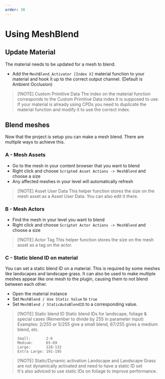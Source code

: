 ```yaml
---
order: 30
---
```


# Using MeshBlend

## Update Material

The material needs to be updated for a mesh to blend.

- Add the `MeshBlend_Activator [Index X]` material function to your material and hook it up to the correct output channel. (Default is Ambient Occlusion)

> [!NOTE] Custom Primitive Data
> The index on the material function corresponds to the Custom Primitive Data index it is supposed to use. If your material is already using CPDs you need to duplicate the material function and modify it to use the correct index.

## Blend meshes

Now that the project is setup you can make a mesh blend. There are multiple ways to achieve this.

### A - Mesh Assets

- Go to the mesh in your content browser that you want to blend
- Right click and choose `Scripted Asset Actions -> MeshBlend` and choose a size
- Any affected meshes in your level will automatically refresh

> [!NOTE] Asset User Data
> This helper function stores the size on the mesh asset as a Asset User Data. You can also edit it there.

### B - Mesh Actors

- Find the mesh in your level you want to blend
- Right click and choose `Scriptet Actor Actions -> MeshBlend` and choose a size

> [!NOTE] Actor Tag
> This helper function stores the size on the mesh asset as a tag on the actor.

### C - Static blend ID on material

You can set a static blend ID on a material. This is required by some meshes like landscapes and landscape grass. It can also be used to make multiple meshes appear like one mesh to the plugin, causing them to not blend between each other.

- Open the material instance
- Set `MeshBlend / Use Static Value` to `true`
- Set `MeshBlend / StaticAutoBlendID` to a corresponding value.

> [!NOTE] Static blend ID
> Static blend IDs for landscape, foliage & special cases (Remember to divide by 255 in parameter input)
> <br>
> Examples: 2/255 or 5/255 give a small blend, 67/255 gives a medium blend, etc.
> ```
> Small:       2-6
> Medium:      65-69
> Large:       128-132
> Extra Large: 191-195
> ```

> [!NOTE] Static/Dynamic activation
> Landscape and Landscape Grass are not dynamically activated and need to have a static ID set
> <br>
> It's also adviced to use static IDs on foliage to improve performance.